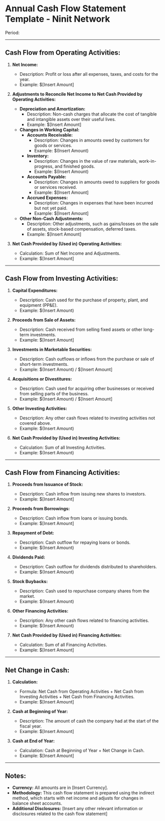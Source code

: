 # **Annual Cash Flow Statement Template - Ninit Network** 

Period: 

---

## **Cash Flow from Operating Activities:**

1. **Net Income:**
    
    - Description: Profit or loss after all expenses, taxes, and costs for the year.
    - Example: $[Insert Amount]
2. **Adjustments to Reconcile Net Income to Net Cash Provided by Operating Activities:**
    
    - **Depreciation and Amortization:**
        - Description: Non-cash charges that allocate the cost of tangible and intangible assets over their useful lives.
        - Example: $[Insert Amount]
    - **Changes in Working Capital:**
        - **Accounts Receivable:**
            - Description: Changes in amounts owed by customers for goods or services.
            - Example: $(Insert Amount)
        - **Inventory:**
            - Description: Changes in the value of raw materials, work-in-progress, and finished goods.
            - Example: $(Insert Amount)
        - **Accounts Payable:**
            - Description: Changes in amounts owed to suppliers for goods or services received.
            - Example: $[Insert Amount]
        - **Accrued Expenses:**
            - Description: Changes in expenses that have been incurred but not yet paid.
            - Example: $[Insert Amount]
    - **Other Non-Cash Adjustments:**
        - Description: Other adjustments, such as gains/losses on the sale of assets, stock-based compensation, deferred taxes.
        - Example: $[Insert Amount]
3. **Net Cash Provided by (Used in) Operating Activities:**
    
    - Calculation: Sum of Net Income and Adjustments.
    - Example: $[Insert Amount]

---

## **Cash Flow from Investing Activities:**

1. **Capital Expenditures:**
    
    - Description: Cash used for the purchase of property, plant, and equipment (PP&E).
    - Example: $(Insert Amount)
2. **Proceeds from Sale of Assets:**
    
    - Description: Cash received from selling fixed assets or other long-term investments.
    - Example: $[Insert Amount]
3. **Investments in Marketable Securities:**
    
    - Description: Cash outflows or inflows from the purchase or sale of short-term investments.
    - Example: $(Insert Amount) / $[Insert Amount]
4. **Acquisitions or Divestitures:**
    
    - Description: Cash used for acquiring other businesses or received from selling parts of the business.
    - Example: $(Insert Amount) / $[Insert Amount]
5. **Other Investing Activities:**
    
    - Description: Any other cash flows related to investing activities not covered above.
    - Example: $(Insert Amount)
6. **Net Cash Provided by (Used in) Investing Activities:**
    
    - Calculation: Sum of all Investing Activities.
    - Example: $(Insert Amount)

---

## **Cash Flow from Financing Activities:**

1. **Proceeds from Issuance of Stock:**
    
    - Description: Cash inflow from issuing new shares to investors.
    - Example: $[Insert Amount]
2. **Proceeds from Borrowings:**
    
    - Description: Cash inflow from loans or issuing bonds.
    - Example: $[Insert Amount]
3. **Repayment of Debt:**
    
    - Description: Cash outflow for repaying loans or bonds.
    - Example: $(Insert Amount)
4. **Dividends Paid:**
    
    - Description: Cash outflow for dividends distributed to shareholders.
    - Example: $(Insert Amount)
5. **Stock Buybacks:**
    
    - Description: Cash used to repurchase company shares from the market.
    - Example: $(Insert Amount)
6. **Other Financing Activities:**
    
    - Description: Any other cash flows related to financing activities.
    - Example: $(Insert Amount)
7. **Net Cash Provided by (Used in) Financing Activities:**
    
    - Calculation: Sum of all Financing Activities.
    - Example: $[Insert Amount]

---

## **Net Change in Cash:**

1. **Calculation:**
    
    - Formula: Net Cash from Operating Activities + Net Cash from Investing Activities + Net Cash from Financing Activities.
    - Example: $[Insert Amount]
2. **Cash at Beginning of Year:**
    
    - Description: The amount of cash the company had at the start of the fiscal year.
    - Example: $[Insert Amount]
3. **Cash at End of Year:**
    
    - Calculation: Cash at Beginning of Year + Net Change in Cash.
    - Example: $[Insert Amount]

---

## **Notes:**

- **Currency:** All amounts are in [Insert Currency].
- **Methodology:** This cash flow statement is prepared using the indirect method, which starts with net income and adjusts for changes in balance sheet accounts.
- **Additional Disclosures:** [Insert any other relevant information or disclosures related to the cash flow statement]